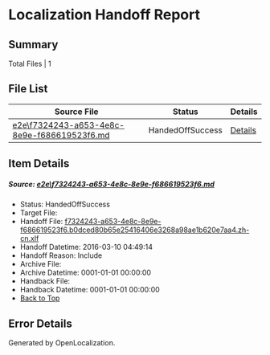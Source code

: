 # <a name='report-top'></a> Localization Handoff Report

## Summary
 Total Files | 1

## File List
 Source File | Status | Details 
 ----------- | ------ | ------- 
 [e2e\f7324243-a653-4e8c-8e9e-f686619523f6.md](https://github.com/OpenLocalizationTest/oltest/blob/9d15f8043da9dcc435ca76e6c464f2e625c77333/e2e/f7324243-a653-4e8c-8e9e-f686619523f6.md) | HandedOffSuccess | [Details](#9f8d458c9e035b55ab8348f22cee92e609500bc08)

## Item Details
##### <a name='9f8d458c9e035b55ab8348f22cee92e609500bc08'></a> Source: [e2e\f7324243-a653-4e8c-8e9e-f686619523f6.md](https://github.com/OpenLocalizationTest/oltest/blob/9d15f8043da9dcc435ca76e6c464f2e625c77333/e2e/f7324243-a653-4e8c-8e9e-f686619523f6.md)
* Status: HandedOffSuccess
* Target File: 
* Handoff File: [f7324243-a653-4e8c-8e9e-f686619523f6.b0dced80b65e25416406e3268a98ae1b620e7aa4.zh-cn.xlf](https://github.com/OpenLocalizationTestOrg/olhandoff/blob/7a5ed341a4414d0b4e63632fcfbd2c02109f2b52/ol-handoff/OpenLocalizationTestOrg/oltest.zh-cn/xinjiang/ht/f7324243-a653-4e8c-8e9e-f686619523f6.b0dced80b65e25416406e3268a98ae1b620e7aa4.zh-cn.xlf)
* Handoff Datetime: 2016-03-10 04:49:14
* Handoff Reason: Include
* Archive File: 
* Archive Datetime: 0001-01-01 00:00:00
* Handback File: 
* Handback Datetime: 0001-01-01 00:00:00
* [Back to Top](#report-top)


## Error Details

Generated by OpenLocalization.
